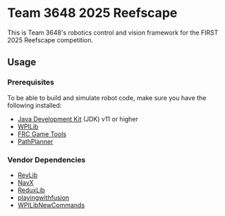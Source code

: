 # Team 3648 2025 Reefscape
This is Team 3648's robotics control and vision framework for the FIRST 2025 Reefscape competition.
## Usage
### Prerequisites
To be able to build and simulate robot code, make sure you have the following installed:
- [Java Development Kit](https://www.oracle.com/java/technologies/downloads/) (JDK) v11 or higher
- [WPILib](https://github.com/wpilibsuite/allwpilib/releases/tag/v2025.1.1)
- [FRC Game Tools](https://www.ni.com/en/support/downloads/drivers/download.frc-game-tools.html#553883)
- [PathPlanner](https://github.com/mjansen4857/pathplanner/releases)

### Vendor Dependencies
- [RevLib](https://software-metadata.revrobotics.com/REVLib-2024.json)
- [NavX](https://dev.studica.com/releases/2024/NavX.json)
- [ReduxLib](https://frcsdk.reduxrobotics.com/ReduxLib_2024.json)
- [playingwithfusion](https://www.playingwithfusion.com/frc/playingwithfusion2024.json)
- [WPILibNewCommands](https://github.com/3648TJSpartans/2025Reefscape/blob/main/vendordeps/WPILibNewCommands.json)

